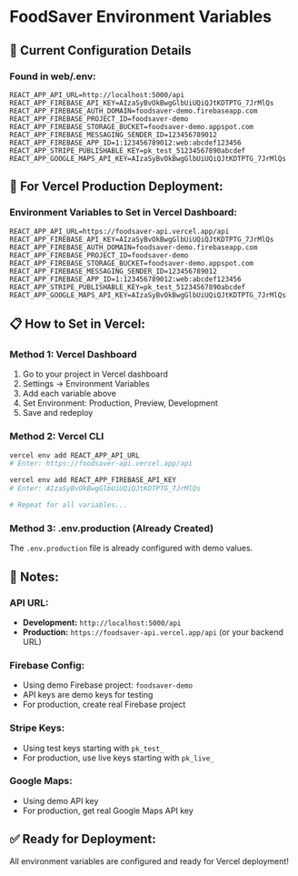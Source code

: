 # FoodSaver Environment Variables

## 🔑 **Current Configuration Details**

### **Found in web/.env:**
```
REACT_APP_API_URL=http://localhost:5000/api
REACT_APP_FIREBASE_API_KEY=AIzaSyBvOkBwgGlbUiUQiQJtKDTPTG_7JrMlQs
REACT_APP_FIREBASE_AUTH_DOMAIN=foodsaver-demo.firebaseapp.com
REACT_APP_FIREBASE_PROJECT_ID=foodsaver-demo
REACT_APP_FIREBASE_STORAGE_BUCKET=foodsaver-demo.appspot.com
REACT_APP_FIREBASE_MESSAGING_SENDER_ID=123456789012
REACT_APP_FIREBASE_APP_ID=1:123456789012:web:abcdef123456
REACT_APP_STRIPE_PUBLISHABLE_KEY=pk_test_51234567890abcdef
REACT_APP_GOOGLE_MAPS_API_KEY=AIzaSyBvOkBwgGlbUiUQiQJtKDTPTG_7JrMlQs
```

## 🚀 **For Vercel Production Deployment:**

### **Environment Variables to Set in Vercel Dashboard:**
```
REACT_APP_API_URL=https://foodsaver-api.vercel.app/api
REACT_APP_FIREBASE_API_KEY=AIzaSyBvOkBwgGlbUiUQiQJtKDTPTG_7JrMlQs
REACT_APP_FIREBASE_AUTH_DOMAIN=foodsaver-demo.firebaseapp.com
REACT_APP_FIREBASE_PROJECT_ID=foodsaver-demo
REACT_APP_FIREBASE_STORAGE_BUCKET=foodsaver-demo.appspot.com
REACT_APP_FIREBASE_MESSAGING_SENDER_ID=123456789012
REACT_APP_FIREBASE_APP_ID=1:123456789012:web:abcdef123456
REACT_APP_STRIPE_PUBLISHABLE_KEY=pk_test_51234567890abcdef
REACT_APP_GOOGLE_MAPS_API_KEY=AIzaSyBvOkBwgGlbUiUQiQJtKDTPTG_7JrMlQs
```

## 📋 **How to Set in Vercel:**

### **Method 1: Vercel Dashboard**
1. Go to your project in Vercel dashboard
2. Settings → Environment Variables
3. Add each variable above
4. Set Environment: Production, Preview, Development
5. Save and redeploy

### **Method 2: Vercel CLI**
```bash
vercel env add REACT_APP_API_URL
# Enter: https://foodsaver-api.vercel.app/api

vercel env add REACT_APP_FIREBASE_API_KEY
# Enter: AIzaSyBvOkBwgGlbUiUQiQJtKDTPTG_7JrMlQs

# Repeat for all variables...
```

### **Method 3: .env.production (Already Created)**
The `.env.production` file is already configured with demo values.

## 🔧 **Notes:**

### **API URL:**
- **Development:** `http://localhost:5000/api`
- **Production:** `https://foodsaver-api.vercel.app/api` (or your backend URL)

### **Firebase Config:**
- Using demo Firebase project: `foodsaver-demo`
- API keys are demo keys for testing
- For production, create real Firebase project

### **Stripe Keys:**
- Using test keys starting with `pk_test_`
- For production, use live keys starting with `pk_live_`

### **Google Maps:**
- Using demo API key
- For production, get real Google Maps API key

## ✅ **Ready for Deployment:**
All environment variables are configured and ready for Vercel deployment!